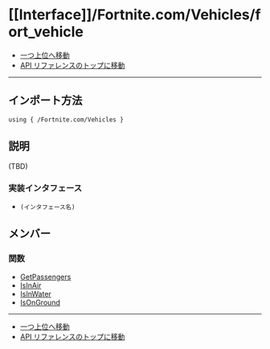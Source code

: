 # [[Interface]]/Fortnite.com/Vehicles/fort_vehicle

- [一つ上位へ移動](../main.md)
- [API リファレンスのトップに移動](../../../main.md)

---

## インポート方法

```verse
using { /Fortnite.com/Vehicles }
```

## 説明

(TBD)

### 実装インタフェース

- `(インタフェース名)`

## メンバー

### 関数

- [GetPassengers](./F_GetPassengers/main.md)
- [IsInAir](./F_IsInAir/main.md)
- [IsInWater](./F_IsInWater/main.md)
- [IsOnGround](./F_IsOnGround/main.md)

---

- [一つ上位へ移動](../main.md)
- [API リファレンスのトップに移動](../../../main.md)
